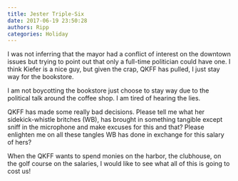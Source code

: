 ```yaml
---
title: Jester Triple-Six
date: 2017-06-19 23:50:28
authors: Ripp
categories: Holiday
---
```


 I was not inferring that the mayor had a conflict of interest on the downtown issues but trying to point out that only a full-time politician could have one. I think Kiefer is a nice guy, but given the crap, QKFF has pulled, I just stay way for the bookstore. 

I am not boycotting the bookstore just choose to stay way due to the political talk around the coffee shop. I am tired of hearing the lies. 

QKFF has made some really bad decisions. Please tell me what her sidekick-whistle britches (WB), has brought in something tangible except sniff in the microphone and make excuses for this and that? Please enlighten me on all these tangles WB has done in exchange for this salary of hers? 

When the QKFF wants to spend monies on the harbor, the clubhouse, on the golf course on the salaries, I would like to see what all of this is going to cost us!